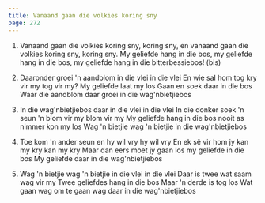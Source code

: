 ```yaml
---
title: Vanaand gaan die volkies koring sny
page: 272
---  
```


1. Vanaand gaan die volkies koring sny, koring sny,
en vanaand gaan die volkies koring sny, koring sny.
My geliefde hang in die bos,
my geliefde hang in die bos,
my geliefde hang in die bitterbessiebos! (bis)


2. Daaronder groei 'n aandblom in die vlei in die vlei
En wie sal hom tog kry vir my tog vir my?
My geliefde laat my los
Gaan en soek daar in die bos
Waar die aandblom daar groei in die wag'nbietjiebos


3. In die wag'nbietjiebos daar in die vlei in die vlei
In die donker soek 'n seun 'n blom vir my blom vir my
My geliefde hang in die bos nooit as nimmer kon my los
Wag 'n bietjie wag 'n bietjie in die wag'nbietjiebos


4. Toe kom 'n ander seun en hy wil vry hy wil vry
En ek sê vir hom jy kan my kry kan my kry
Maar dan eers moet jy gaan los my geliefde in die bos
My geliefde daar in die wag'nbietjiebos


5. Wag 'n bietjie wag 'n bietjie in die vlei in die vlei
Daar is twee wat saam wag vir my
Twee geliefdes hang in die bos
Maar 'n derde is tog los
Wat gaan wag om te gaan wag daar in die wag'nbietjiebos